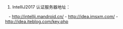 1. IntelliJ2017 认证服务器地址：

    - http://intellij.mandroid.cn/
    - http://idea.imsxm.com/
    - http://idea.iteblog.com/key.php
